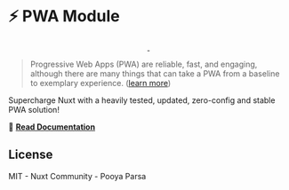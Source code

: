 # ⚡ PWA Module

<p align="center">
<a href="https://circleci.com/gh/nuxt-community/pwa-module">
    <img alt="" src="https://img.shields.io/circleci/project/github/nuxt-community/pwa-module.svg?style=flat-square">
</a>
<a href="https://codecov.io/gh/nuxt-community/pwa-module">
    <img alt="" src="https://img.shields.io/codecov/c/github/nuxt-community/pwa-module.svg?style=flat-square">
</a>
</p>

> Progressive Web Apps (PWA) are reliable, fast, and engaging, although there are many things that can take a PWA from a baseline to exemplary experience. ([learn more](https://developers.google.com/web/progressive-web-apps))

Supercharge Nuxt with a heavily tested, updated, zero-config and stable PWA solution!

📖 [**Read Documentation**](https://pwa.nuxtjs.org)

## License

MIT - Nuxt Community - Pooya Parsa

